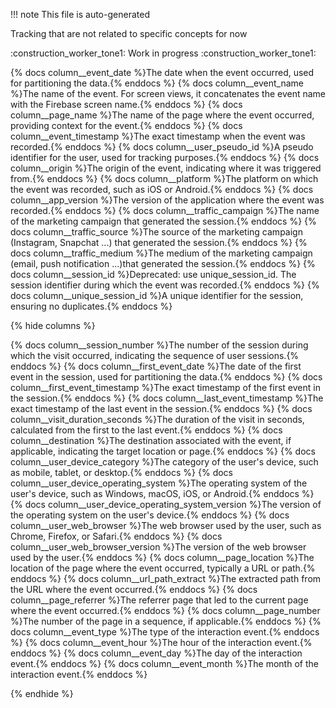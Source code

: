 !!! note
This file is auto-generated

Tracking that are not related to specific concepts for now

:construction_worker_tone1: Work in progress :construction_worker_tone1:


{% docs column__event_date %}The date when the event occurred, used for partitioning the data.{% enddocs %}
{% docs column__event_name %}The name of the event. For screen views, it concatenates the event name with the Firebase screen name.{% enddocs %}
{% docs column__page_name %}The name of the page where the event occurred, providing context for the event.{% enddocs %}
{% docs column__event_timestamp %}The exact timestamp when the event was recorded.{% enddocs %}
{% docs column__user_pseudo_id %}A pseudo identifier for the user, used for tracking purposes.{% enddocs %}
{% docs column__origin %}The origin of the event, indicating where it was triggered from.{% enddocs %}
{% docs column__platform %}The platform on which the event was recorded, such as iOS or Android.{% enddocs %}
{% docs column__app_version %}The version of the application where the event was recorded.{% enddocs %}
{% docs column__traffic_campaign %}The name of the marketing campaign that generated the session.{% enddocs %}
{% docs column__traffic_source %}The source of the marketing campaign (Instagram, Snapchat ...) that generated the session.{% enddocs %}
{% docs column__traffic_medium %}The medium of the marketing campaign (email, push notification ...)that generated the session.{% enddocs %}
{% docs column__session_id %}Deprecated: use unique_session_id. The session identifier during which the event was recorded.{% enddocs %}
{% docs column__unique_session_id %}A unique identifier for the session, ensuring no duplicates.{% enddocs %}


{% hide columns %}

{% docs column__session_number %}The number of the session during which the visit occurred, indicating the sequence of user sessions.{% enddocs %}
{% docs column__first_event_date %}The date of the first event in the session, used for partitioning the data.{% enddocs %}
{% docs column__first_event_timestamp %}The exact timestamp of the first event in the session.{% enddocs %}
{% docs column__last_event_timestamp %}The exact timestamp of the last event in the session.{% enddocs %}
{% docs column__visit_duration_seconds %}The duration of the visit in seconds, calculated from the first to the last event.{% enddocs %}
{% docs column__destination %}The destination associated with the event, if applicable, indicating the target location or page.{% enddocs %}
{% docs column__user_device_category %}The category of the user's device, such as mobile, tablet, or desktop.{% enddocs %}
{% docs column__user_device_operating_system %}The operating system of the user's device, such as Windows, macOS, iOS, or Android.{% enddocs %}
{% docs column__user_device_operating_system_version %}The version of the operating system on the user's device.{% enddocs %}
{% docs column__user_web_browser %}The web browser used by the user, such as Chrome, Firefox, or Safari.{% enddocs %}
{% docs column__user_web_browser_version %}The version of the web browser used by the user.{% enddocs %}
{% docs column__page_location %}The location of the page where the event occurred, typically a URL or path.{% enddocs %}
{% docs column__url_path_extract %}The extracted path from the URL where the event occurred.{% enddocs %}
{% docs column__page_referrer %}The referrer page that led to the current page where the event occurred.{% enddocs %}
{% docs column__page_number %}The number of the page in a sequence, if applicable.{% enddocs %}
{% docs column__event_type %}The type of the interaction event.{% enddocs %}
{% docs column__event_hour %}The hour of the interaction event.{% enddocs %}
{% docs column__event_day %}The day of the interaction event.{% enddocs %}
{% docs column__event_month %}The month of the interaction event.{% enddocs %}


{% endhide %}
